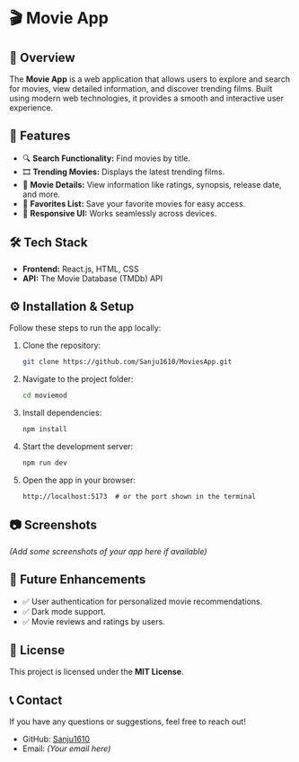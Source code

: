 # 🎬 Movie App

## 📌 Overview
The **Movie App** is a web application that allows users to explore and search for movies, view detailed information, and discover trending films. Built using modern web technologies, it provides a smooth and interactive user experience.

## 🚀 Features
- 🔍 **Search Functionality:** Find movies by title.
- 🎞 **Trending Movies:** Displays the latest trending films.
- 📄 **Movie Details:** View information like ratings, synopsis, release date, and more.
- 🌟 **Favorites List:** Save your favorite movies for easy access.
- 🎨 **Responsive UI:** Works seamlessly across devices.

## 🛠 Tech Stack
- **Frontend:** React.js, HTML, CSS
- **API:** The Movie Database (TMDb) API

## ⚙️ Installation & Setup
Follow these steps to run the app locally:

1. Clone the repository:
   ```bash
   git clone https://github.com/Sanju1610/MoviesApp.git
   ```
2. Navigate to the project folder:
   ```bash
   cd moviemod
   ```
3. Install dependencies:
   ```bash
   npm install
   ```
4. Start the development server:
   ```bash
   npm run dev
   ```
5. Open the app in your browser:
   ```
   http://localhost:5173  # or the port shown in the terminal
   ```

## 📷 Screenshots
*(Add some screenshots of your app here if available)*

## 📌 Future Enhancements
- ✅ User authentication for personalized movie recommendations.
- ✅ Dark mode support.
- ✅ Movie reviews and ratings by users.

## 📄 License
This project is licensed under the **MIT License**.

## 📞 Contact
If you have any questions or suggestions, feel free to reach out!
- GitHub: [Sanju1610](https://github.com/Sanju1610)
- Email: *(Your email here)*

